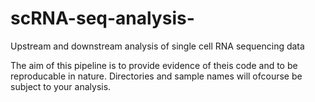 # scRNA-seq-analysis-
Upstream and downstream analysis of single cell RNA sequencing data 

The aim of this pipeline is to provide evidence of theis code and to be reproducable in nature.
Directories and sample names will ofcourse be subject to your analysis.
